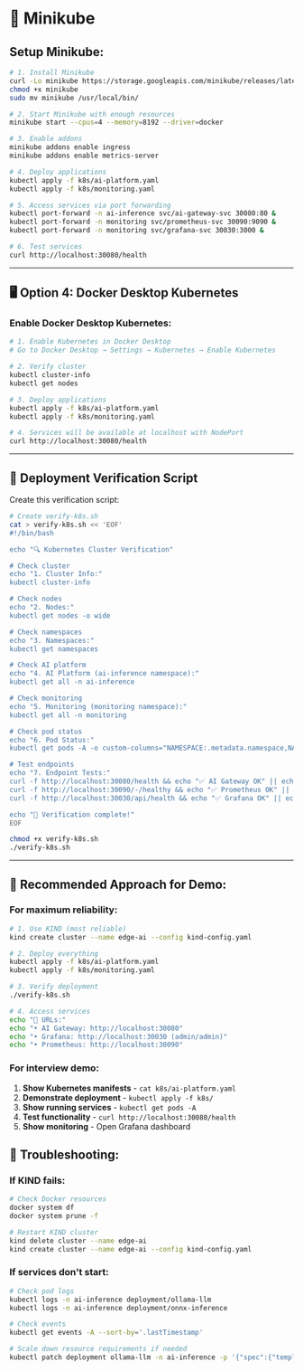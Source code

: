 # 🐳 Minikube

## **Setup Minikube:**

```bash
# 1. Install Minikube
curl -Lo minikube https://storage.googleapis.com/minikube/releases/latest/minikube-linux-amd64
chmod +x minikube
sudo mv minikube /usr/local/bin/

# 2. Start Minikube with enough resources
minikube start --cpus=4 --memory=8192 --driver=docker

# 3. Enable addons
minikube addons enable ingress
minikube addons enable metrics-server

# 4. Deploy applications
kubectl apply -f k8s/ai-platform.yaml
kubectl apply -f k8s/monitoring.yaml

# 5. Access services via port forwarding
kubectl port-forward -n ai-inference svc/ai-gateway-svc 30080:80 &
kubectl port-forward -n monitoring svc/prometheus-svc 30090:9090 &
kubectl port-forward -n monitoring svc/grafana-svc 30030:3000 &

# 6. Test services
curl http://localhost:30080/health
```

---

## 🖥️ **Option 4: Docker Desktop Kubernetes**

### **Enable Docker Desktop Kubernetes:**
```bash
# 1. Enable Kubernetes in Docker Desktop
# Go to Docker Desktop → Settings → Kubernetes → Enable Kubernetes

# 2. Verify cluster
kubectl cluster-info
kubectl get nodes

# 3. Deploy applications
kubectl apply -f k8s/ai-platform.yaml
kubectl apply -f k8s/monitoring.yaml

# 4. Services will be available at localhost with NodePort
curl http://localhost:30080/health
```

---

## 🧪 **Deployment Verification Script**

Create this verification script:

```bash
# Create verify-k8s.sh
cat > verify-k8s.sh << 'EOF'
#!/bin/bash

echo "🔍 Kubernetes Cluster Verification"

# Check cluster
echo "1. Cluster Info:"
kubectl cluster-info

# Check nodes
echo "2. Nodes:"
kubectl get nodes -o wide

# Check namespaces
echo "3. Namespaces:"
kubectl get namespaces

# Check AI platform
echo "4. AI Platform (ai-inference namespace):"
kubectl get all -n ai-inference

# Check monitoring
echo "5. Monitoring (monitoring namespace):"
kubectl get all -n monitoring

# Check pod status
echo "6. Pod Status:"
kubectl get pods -A -o custom-columns="NAMESPACE:.metadata.namespace,NAME:.metadata.name,STATUS:.status.phase,NODE:.spec.nodeName"

# Test endpoints
echo "7. Endpoint Tests:"
curl -f http://localhost:30080/health && echo "✅ AI Gateway OK" || echo "❌ AI Gateway Failed"
curl -f http://localhost:30090/-/healthy && echo "✅ Prometheus OK" || echo "❌ Prometheus Failed"
curl -f http://localhost:30030/api/health && echo "✅ Grafana OK" || echo "❌ Grafana Failed"

echo "🎉 Verification complete!"
EOF

chmod +x verify-k8s.sh
./verify-k8s.sh
```

---

## 🎯 **Recommended Approach for Demo:**

### **For maximum reliability:**
```bash
# 1. Use KIND (most reliable)
kind create cluster --name edge-ai --config kind-config.yaml

# 2. Deploy everything
kubectl apply -f k8s/ai-platform.yaml
kubectl apply -f k8s/monitoring.yaml

# 3. Verify deployment
./verify-k8s.sh

# 4. Access services
echo "🚀 URLs:"
echo "• AI Gateway: http://localhost:30080"
echo "• Grafana: http://localhost:30030 (admin/admin)"
echo "• Prometheus: http://localhost:30090"
```

### **For interview demo:**
1. **Show Kubernetes manifests** - `cat k8s/ai-platform.yaml`
2. **Demonstrate deployment** - `kubectl apply -f k8s/`
3. **Show running services** - `kubectl get pods -A`
4. **Test functionality** - `curl http://localhost:30080/health`
5. **Show monitoring** - Open Grafana dashboard

## 🔧 **Troubleshooting:**

### **If KIND fails:**
```bash
# Check Docker resources
docker system df
docker system prune -f

# Restart KIND cluster
kind delete cluster --name edge-ai
kind create cluster --name edge-ai --config kind-config.yaml
```

### **If services don't start:**
```bash
# Check pod logs
kubectl logs -n ai-inference deployment/ollama-llm
kubectl logs -n ai-inference deployment/onnx-inference

# Check events
kubectl get events -A --sort-by='.lastTimestamp'

# Scale down resource requirements if needed
kubectl patch deployment ollama-llm -n ai-inference -p '{"spec":{"template":{"spec":{"containers":[{"name":"ollama","resources":{"requests":{"memory":"512Mi","cpu":"250m"}}}]}}}}'
```

